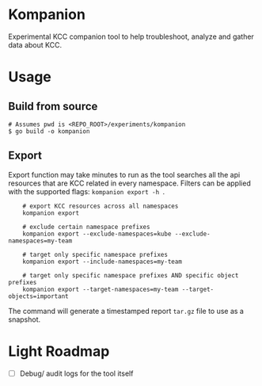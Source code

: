 # Kompanion

Experimental KCC companion tool to help troubleshoot, analyze and gather data about KCC.

# Usage

## Build from source

```
# Assumes pwd is <REPO_ROOT>/experiments/kompanion
$ go build -o kompanion
```

## Export

Export function may take minutes to run as the tool searches all the api resources that are KCC related in every namespace. Filters can be applied with the supported flags: `kompanion export -h `.

```
	# export KCC resources across all namespaces
	kompanion export

	# exclude certain namespace prefixes
	kompanion export --exclude-namespaces=kube --exclude-namespaces=my-team

	# target only specific namespace prefixes
	kompanion export --include-namespaces=my-team

	# target only specific namespace prefixes AND specific object prefixes
	kompanion export --target-namespaces=my-team --target-objects=important
```

The command will generate a timestamped report `tar.gz` file to use as a snapshot.

# Light Roadmap

* [ ] Debug/ audit logs for the tool itself